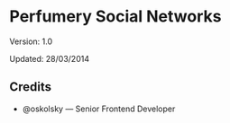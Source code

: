 # Perfumery Social Networks

Version: 1.0

Updated: 28/03/2014

## Credits

* @oskolsky — Senior Frontend Developer